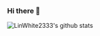### Hi there 👋

![LinWhite2333's github stats](https://github-readme-stats.vercel.app/api?username=LinWhite2333&hide=contribs)


